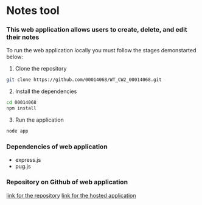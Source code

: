 # Notes tool

### This web application allows users to create, delete, and edit their notes

To run the web application locally you must follow the stages demonstarted below:

1. Clone the repository
```bash
git clone https://github.com/00014068/WT_CW2_00014068.git
```

2. Install the dependencies
```bash
cd 00014068
npm install
```

3. Run the application
```bash
node app
```

### Dependencies of web application
- express.js
- pug.js

### Repository on Github of web application
[link for the repository](https://github.com/00014068/WT_CW2_00014068.git)
[link for the hosted application](https://luxuriant-spring-wrench.glitch.me/)